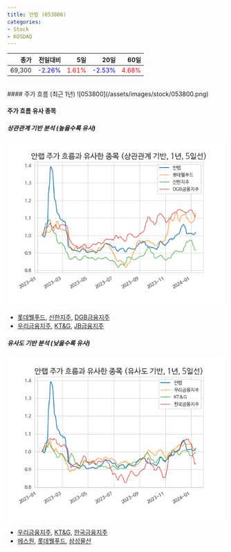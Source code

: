 ```yaml
---
title: 안랩 (053800)
categories:
- Stock
- KOSDAQ
---
```


|종가|전일대비|5일|20일|60일|
|---:|-------:|--:|---:|---:|
|69,300|<span style="color: blue">-2.26%</span>|<span style="color: red">1.61%</span>|<span style="color: blue">-2.53%</span>|<span style="color: red">4.68%</span>|

<!-- more -->
<br>
#### 주가 흐름 (최근 1년)
![053800](/assets/images/stock/053800.png)

#### 주가 흐름 유사 종목

##### 상관관계 기반 분석 (높을수록 유사)
![053800](/assets/images/stock/053800_corr.png)
- [롯데웰푸드](/280360/), [신한지주](/055550/), [DGB금융지주](/139130/)
- [우리금융지주](/316140/), [KT&G](/033780/), [JB금융지주](/175330/)

##### 유사도 기반 분석 (낮을수록 유사)	
![053800](/assets/images/stock/053800_sim.png)
- [우리금융지주](/316140/), [KT&G](/033780/), [한국금융지주](/071050/)
- [에스원](/012750/), [롯데웰푸드](/280360/), [삼성물산](/028260/)
